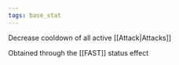 ```yaml
---
tags: base_stat
---
```


Decrease cooldown of all active [[Attack|Attacks]]

Obtained through the [[FAST]] status effect